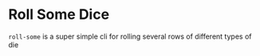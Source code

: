 # Roll Some Dice

`roll-some` is a super simple cli for rolling several rows of different types of die
